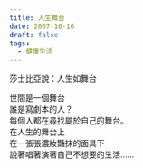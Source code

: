 ```yaml
---
title: 人生舞台
date: 2007-10-16
draft: false
tags:
  - 健康生活
---
```

莎士比亞說：人生如舞台  
  
世間是一個舞台  
誰是寫劇本的人？  
每個人都在尋找屬於自己的舞台。  
在人生的舞台上  
在一張張濃妝豔抹的面具下  
說著唱著演著自己不想要的生活……  